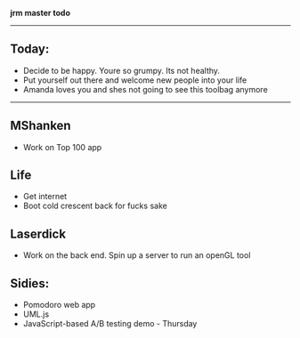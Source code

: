 __jrm master todo__

-------------------

## Today:
  * Decide to be happy. Youre so grumpy. Its not healthy. 
  * Put yourself out there and welcome new people into your life
  * Amanda loves you and shes not going to see this toolbag anymore

------------------

## MShanken
  * Work on Top 100 app

## Life
  * Get internet
  * Boot cold crescent back for fucks sake

## Laserdick
  * Work on the back end. Spin up a server to run an openGL tool

## Sidies:
  * Pomodoro web app
  * UML.js
  * JavaScript-based A/B testing demo - Thursday
